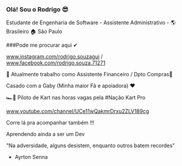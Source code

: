 ### Olá! Sou o Rodrigo 😎

Estudante de Engenharia de Software - Assistente Administrativo - 🌎 Brasileiro 🏠 São Paulo 

###Pode me procurar aqui ✔

www.instagram.com/rodrigo.souzagui / www.facebook.com/rodrigo.souza.71271

🧠 Atualmente trabalho como Assistente Financeiro / Dpto Compras💸

 Casado com a Gaby (Minha maior Fã e apoiadora) ❤
 
 🏎🏁 Piloto de Kart nas horas vagas pela #Nação Kart Pro
 
 www.youtube.com/channel/UCe11wQakmrDrxu2ZLV189cg

Corre lá pra acompanhar também !!!

Aprendendo ainda a ser um Dev

"Na adversidade, alguns desistem, enquanto outros batem recordes"
- Ayrton Senna
